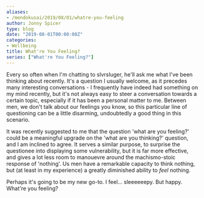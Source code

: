 ```yaml
---
aliases:
- /mendokusai/2019/08/01/whatre-you-feeling
author: Jonny Spicer
type: blog
date: "2019-08-01T00:00:00Z"
categories:
- Wellbeing
title: What're You Feeling?
series: ["What're You Feeling?"]
---
```

Every so often when I'm chatting to slvrsluger, he'll ask me what I've been thinking about recently. It's a question I usually welcome, as it precedes many interesting conversations - I frequently have indeed had something on my mind recently, but it's not always easy to steer a conversation towards a certain topic, especially if it has been a personal matter to me. Between men, we don't
talk about our feelings you know, so this particular line of questioning can be a little disarming, undoubtedly a good thing in this scenario.

It was recently suggested to me that the question 'what are you feeling?' could be a meaningful upgrade on the 'what are you thinking?' question, and I am inclined to agree. It serves a similar purpose, to surprise the questionee into displaying some vulnerability, but it is far more effective, and gives a lot less room to manouevre around the machismo-stoic response of 'nothing'.
Us men have a remarkable capacity to think nothing, but (at least in my experience) a greatly diminished ability to *feel* nothing.

Perhaps it's going to be my new go-to. I feel... sleeeeeepy. But happy. What're you feeling?
